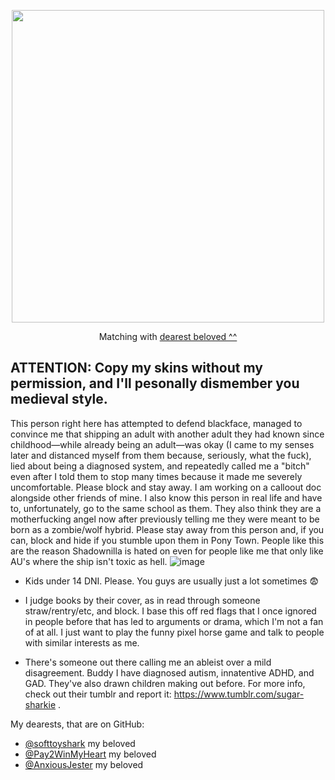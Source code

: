 
<p align="center">
    <img width="500" src=https://github.com/user-attachments/assets/65326ff7-cea1-40f1-96d6-ea9dff10c56a
</p>
    
<p align="center">
    Matching with <a href="https://github.com/softtoyshark"> dearest beloved ^^</a>
</p>




## ATTENTION: Copy my skins without my permission, and I'll pesonally dismember you medieval style.




This person right here has attempted to defend blackface, managed to convince me that shipping an adult with another adult they had known since childhood—while already being an adult—was okay (I came to my senses later and distanced myself from them because, seriously, what the fuck), lied about being a diagnosed system, and repeatedly called me a "bitch" even after I told them to stop many times because it made me severely uncomfortable. Please block and stay away. I am working on a calloout doc alongside other friends of mine. I also know this person in real life and have to, unfortunately, go to the same school as them. They also think they are a motherfucking angel now after previously telling me they were meant to be born as a zombie/wolf hybrid. Please stay away from this person and, if you can, block and hide if you stumble upon them in Pony Town. People like this are the reason Shadownilla is hated on even for people like me that only like AU's where the ship isn't toxic as hell.
 ![image](https://github.com/user-attachments/assets/9dd59fb4-5d52-4cb4-9fc5-72a41eb7ceb9)

 


- Kids under 14 DNI. Please. You guys are usually just a lot sometimes 😨

- I judge books by their cover, as in read through someone straw/rentry/etc, and block. I base this off red flags that I once ignored in people before that has led to arguments or drama, which I'm not a fan of at all. I just want to play the funny pixel horse game and talk to people with similar interests as me.

- There's someone out there calling me an ableist over a mild disagreement. Buddy I have diagnosed autism, innatentive ADHD, and GAD. They've also drawn children making out before. For more info, check out their tumblr and report it: https://www.tumblr.com/sugar-sharkie . 


My dearests, that are on GitHub:
- [@softtoyshark](https://github.com/softtoyshark) my beloved
- [@Pay2WinMyHeart](https://github.com/RBYI-DNC-NoINSPO-please) my beloved
- [@AnxiousJester](https://github.com/AnxiousJester) my beloved




